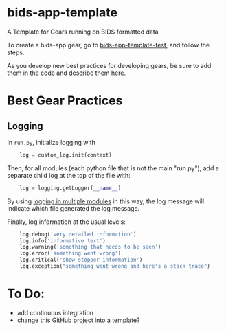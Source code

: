 # bids-app-template
A Template for Gears running on BIDS formatted data

To create a bids-app gear, go to [bids-app-template-test](https://github.com/flywheel-apps/bids-app-template-test), and follow the steps.

As you develop new best practices for developing gears, be sure to add them in the code and describe them here.

# Best Gear Practices

## Logging

In `run.py`, initialize logging with 
```python
    log = custom_log.init(context)
``` 

Then, for all modules (each python file that is not the main "run.py"), 
add a separate child log at the top of the file with:
```python
    log = logging.getLogger(__name__)
```

By using [logging in multiple modules](https://docs.python.org/3/howto/logging-cookbook.html#using-logging-in-multiple-modules) in this way, the log message will indicate which file generated the log message.

Finally, log information at the usual levels:
```python
    log.debug('very detailed information')
    log.info('informative text')
    log.warning('something that needs to be seen')
    log.error('something went wrong')
    log.critical('show stopper information')
    log.exception("something went wrong and here's a stack trace")
```

# To Do:
  * add continuous integration
  * change this GitHub project into a template?
